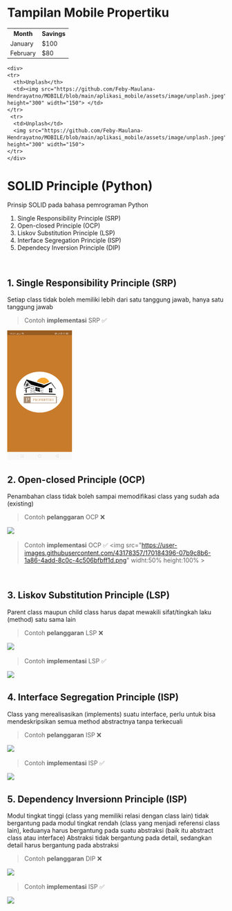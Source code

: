 # Tampilan Mobile Propertiku


<table>
  <tr>
    <th>Month</th>
    <th>Savings</th>
  </tr>
  <tr>
    <td>January</td>
    <td>$100</td>
  </tr>
  <tr>
    <td>February</td>
    <td>$80</td>
  </tr>
</table>

    <div>
    <tr>
      <th>Unplash</th>
      <td><img src="https://github.com/Feby-Maulana-Hendrayatno/MOBILE/blob/main/aplikasi_mobile/assets/image/unplash.jpeg"  height="300" width="150"> </td>
    </tr>
     <tr>
      <td>Unplash</td>
      <img src="https://github.com/Feby-Maulana-Hendrayatno/MOBILE/blob/main/aplikasi_mobile/assets/image/unplash.jpeg"  height="300" width="150">
    </tr>
    </div>



# SOLID Principle (Python)
Prinsip SOLID pada bahasa pemrograman Python
<ol>
  <li>Single Responsibility Principle (SRP)</li>
  <li>Open-closed Principle (OCP)</li>
  <li>Liskov Substitution Principle (LSP)</li>
  <li>Interface Segregation Principle (ISP)</li>
  <li>Dependecy Inversion Principle (DIP)</li>
</ol>
<br>

## 1. Single Responsibility Principle (SRP)
Setiap class tidak boleh memiliki lebih dari satu tanggung jawab, hanya satu tanggung jawab


> Contoh **implementasi** SRP ✅
<img src="https://github.com/Feby-Maulana-Hendrayatno/MOBILE/blob/main/aplikasi_mobile/assets/image/unplash.jpeg"  height="300" width="150"  >

<br>

## 2. Open-closed Principle (OCP)
Penambahan class tidak boleh sampai memodifikasi class yang sudah ada (existing)

> Contoh **pelanggaran** OCP ❌
<img src="https://user-images.githubusercontent.com/43178357/170184230-a51f8028-4d63-45a4-8ccb-5f53369dc883.png">

> Contoh **implementasi** OCP ✅
<img src="https://user-images.githubusercontent.com/43178357/170184396-07b9c8b6-1a86-4add-8c0c-4c506bfbff1d.png" widht:50% height:100% >

<br>

## 3. Liskov Substitution Principle (LSP)
Parent class maupun child class harus dapat mewakili sifat/tingkah laku (method) satu sama lain

> Contoh **pelanggaran** LSP ❌
<img src="https://user-images.githubusercontent.com/43178357/170185777-1333f862-fd96-4dc9-81c3-072a7c3a8983.png">

> Contoh **implementasi** LSP ✅
<img src="https://user-images.githubusercontent.com/43178357/170186171-8f0676dd-e7fb-4f0e-8a92-f091db49f7d9.png">

<br>

## 4. Interface Segregation Principle (ISP)
Class yang merealisasikan (implements) suatu interface, perlu untuk bisa mendeskripsikan semua method abstractnya tanpa terkecuali

> Contoh **pelanggaran** ISP ❌
<img src="https://user-images.githubusercontent.com/43178357/170187279-56883ae5-2778-484f-ab26-df4ac50e7652.png">

> Contoh **implementasi** ISP ✅
<img src="https://user-images.githubusercontent.com/43178357/170187447-a488867e-dcb1-451e-8c8f-cb696b39dd15.png">

<br>

## 5. Dependency Inversionn Principle (ISP)
Modul tingkat tinggi (class yang memiliki relasi dengan class lain) tidak bergantung pada modul tingkat rendah (class yang menjadi referensi class lain), keduanya harus bergantung pada suatu abstraksi (baik itu abstract class atau interface)
Abstraksi tidak bergantung pada detail, sedangkan detail harus bergantung pada abstraksi

> Contoh **pelanggaran** DIP ❌
<img src="https://user-images.githubusercontent.com/43178357/170187838-bb3766bf-cb44-495d-8a8e-3edef6a7deac.png">

> Contoh **implementasi** ISP ✅
<img src="https://user-images.githubusercontent.com/43178357/170187956-119345f6-15a1-4547-be4e-3b2c598db970.png">
